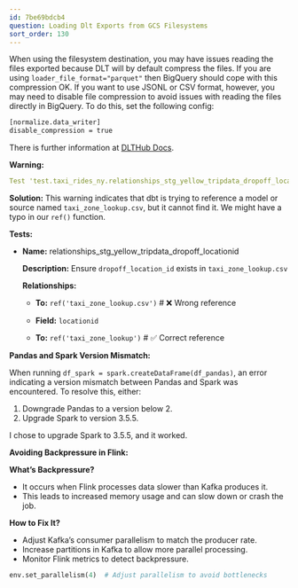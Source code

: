 ```yaml
---
id: 7be69bdcb4
question: Loading Dlt Exports from GCS Filesystems
sort_order: 130
---
```


When using the filesystem destination, you may have issues reading the files exported because DLT will by default compress the files. If you are using `loader_file_format="parquet"` then BigQuery should cope with this compression OK. If you want to use JSONL or CSV format, however, you may need to disable file compression to avoid issues with reading the files directly in BigQuery. To do this, set the following config:

```bash
[normalize.data_writer]
disable_compression = true
```

There is further information at [DLTHub Docs](https://dlthub.com/docs/dlt-ecosystem/destinations/filesystem#file-compression).

**Warning:**
```yaml
Test 'test.taxi_rides_ny.relationships_stg_yellow_tripdata_dropoff_locationid__locationid__ref_taxi_zone_lookup_csv_.085c4830e7' (models/staging/schema.yml) depends on a node named 'taxi_zone_lookup.csv' in package '' which was not found
```

**Solution:** This warning indicates that dbt is trying to reference a model or source named `taxi_zone_lookup.csv`, but it cannot find it. We might have a typo in our `ref()` function.

**Tests:**

- **Name:** relationships_stg_yellow_tripdata_dropoff_locationid
  
  **Description:** Ensure `dropoff_location_id` exists in `taxi_zone_lookup.csv`

  **Relationships:**
  - **To:** `ref('taxi_zone_lookup.csv')`  # ❌ Wrong reference

  - **Field:** `locationid`

  - **To:** `ref('taxi_zone_lookup')`  # ✅ Correct reference

**Pandas and Spark Version Mismatch:**

When running `df_spark = spark.createDataFrame(df_pandas)`, an error indicating a version mismatch between Pandas and Spark was encountered. To resolve this, either:

1. Downgrade Pandas to a version below 2.
2. Upgrade Spark to version 3.5.5.

I chose to upgrade Spark to 3.5.5, and it worked.

**Avoiding Backpressure in Flink:**

**What’s Backpressure?**

- It occurs when Flink processes data slower than Kafka produces it.
- This leads to increased memory usage and can slow down or crash the job.

**How to Fix It?**

- Adjust Kafka’s consumer parallelism to match the producer rate.
- Increase partitions in Kafka to allow more parallel processing.
- Monitor Flink metrics to detect backpressure.

```python
env.set_parallelism(4)  # Adjust parallelism to avoid bottlenecks
```